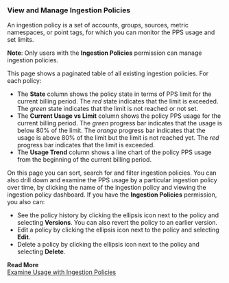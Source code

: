 ### View and Manage Ingestion Policies
An ingestion policy is a set of accounts, groups, sources, metric namespaces, or point tags, for which you can monitor the PPS usage and set limits.

**Note**: Only users with the **Ingestion Policies** permission can manage ingestion policies.

This page shows a paginated table of all existing ingestion policies. For each policy:

* The **State** column shows the policy state in terms of PPS limit for the current billing period. The *red* state indicates that the limit is exceeded. The *green* state indicates that the limit is not reached or not set.
* The **Current Usage vs Limit** column shows the policy PPS usage for the current billing period. The *green* progress bar indicates that the usage is below 80% of the limit. The *orange* progress bar indicates that the usage is above 80% of the limit but the limit is not reached yet. The *red* progress bar indicates that the limit is exceeded.
* The **Usage Trend** column shows a line chart of the policy PPS usage from the beginning of the current billing period.

On this page you can sort, search for and filter ingestion policies. You can also drill down and examine the PPS usage by a particular ingestion policy over time, by clicking the name of the ingestion policy and viewing the ingestion policy dashboard. 
If you have the **Ingestion Policies** permission, you also can:
* See the policy history by clicking the ellipsis icon next to the policy and selecting **Versions**. You can also revert the policy to an earlier version.
* Edit a policy by clicking the ellipsis icon next to the policy and selecting **Edit**.
* Delete a policy by clicking the ellipsis icon next to the policy and selecting **Delete**.

**Read More**<br/>
[Examine Usage with Ingestion Policies](https://docs.wavefront.com/ingestion_policies.html)
